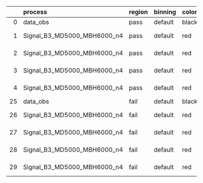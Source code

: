 |    | process                     | region   | binning   | color   | process_type   |   scale | variation   | source_filename                                                      | source_histname    | alias                       | title     |   combine_idx |     lnN |   shapes | syst_type   | direction   | variation_alias   |
|---:|:----------------------------|:---------|:----------|:--------|:---------------|--------:|:------------|:---------------------------------------------------------------------|:-------------------|:----------------------------|:----------|--------------:|--------:|---------:|:------------|:------------|:------------------|
|  0 | data_obs                    | pass     | default   | black   | DATA           |       1 | nominal     | ./histograms_for_2DAlphabet_v18//BH_Data.root                        | hpass              | Data                        | Data      |           nan | nan     |      nan | nan         | nan         | nan               |
|  1 | Signal_B3_MD5000_MBH6000_n4 | pass     | default   | red     | SIGNAL         |       1 | lumi        | ./histograms_for_2DAlphabet_v18//BH_Signal_B3_MD5000_MBH6000_n4.root | hpass              | Signal_B3_MD5000_MBH6000_n4 | BH signal |           nan |   1.016 |      nan | lnN         | nan         | nan               |
|  2 | Signal_B3_MD5000_MBH6000_n4 | pass     | default   | red     | SIGNAL         |       1 | SVM         | ./histograms_for_2DAlphabet_v18//BH_Signal_B3_MD5000_MBH6000_n4.root | hpass_SVMsyst_up   | Signal_B3_MD5000_MBH6000_n4 | BH signal |           nan | nan     |        1 | shapes      | Up          | SVMsyst           |
|  3 | Signal_B3_MD5000_MBH6000_n4 | pass     | default   | red     | SIGNAL         |       1 | SVM         | ./histograms_for_2DAlphabet_v18//BH_Signal_B3_MD5000_MBH6000_n4.root | hpass_SVMsyst_down | Signal_B3_MD5000_MBH6000_n4 | BH signal |           nan | nan     |        1 | shapes      | Down        | SVMsyst           |
|  4 | Signal_B3_MD5000_MBH6000_n4 | pass     | default   | red     | SIGNAL         |       1 | nominal     | ./histograms_for_2DAlphabet_v18//BH_Signal_B3_MD5000_MBH6000_n4.root | hpass              | Signal_B3_MD5000_MBH6000_n4 | BH signal |           nan | nan     |      nan | nan         | nan         | nan               |
| 25 | data_obs                    | fail     | default   | black   | DATA           |       1 | nominal     | ./histograms_for_2DAlphabet_v18//BH_Data.root                        | hfail              | Data                        | Data      |           nan | nan     |      nan | nan         | nan         | nan               |
| 26 | Signal_B3_MD5000_MBH6000_n4 | fail     | default   | red     | SIGNAL         |       1 | lumi        | ./histograms_for_2DAlphabet_v18//BH_Signal_B3_MD5000_MBH6000_n4.root | hfail              | Signal_B3_MD5000_MBH6000_n4 | BH signal |           nan |   1.016 |      nan | lnN         | nan         | nan               |
| 27 | Signal_B3_MD5000_MBH6000_n4 | fail     | default   | red     | SIGNAL         |       1 | SVM         | ./histograms_for_2DAlphabet_v18//BH_Signal_B3_MD5000_MBH6000_n4.root | hfail_SVMsyst_up   | Signal_B3_MD5000_MBH6000_n4 | BH signal |           nan | nan     |        1 | shapes      | Up          | SVMsyst           |
| 28 | Signal_B3_MD5000_MBH6000_n4 | fail     | default   | red     | SIGNAL         |       1 | SVM         | ./histograms_for_2DAlphabet_v18//BH_Signal_B3_MD5000_MBH6000_n4.root | hfail_SVMsyst_down | Signal_B3_MD5000_MBH6000_n4 | BH signal |           nan | nan     |        1 | shapes      | Down        | SVMsyst           |
| 29 | Signal_B3_MD5000_MBH6000_n4 | fail     | default   | red     | SIGNAL         |       1 | nominal     | ./histograms_for_2DAlphabet_v18//BH_Signal_B3_MD5000_MBH6000_n4.root | hfail              | Signal_B3_MD5000_MBH6000_n4 | BH signal |           nan | nan     |      nan | nan         | nan         | nan               |